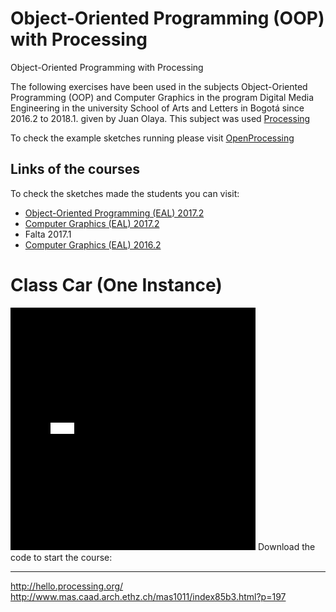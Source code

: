 # Object-Oriented Programming (OOP) with Processing
Object-Oriented Programming with Processing


The following exercises have been used in the subjects Object-Oriented Programming (OOP) and Computer Graphics in the program Digital Media Engineering in the university School of Arts and Letters in Bogotá since 2016.2 to 2018.1. given by Juan Olaya. This subject was used [Processing](https://processing.org/)

To check the example sketches running please visit [OpenProcessing](https://www.openprocessing.org/user/65585/)

## Links of the courses
To check the sketches made the students you can visit:
- [Object-Oriented Programming (EAL) 2017.2](https://www.openprocessing.org/class/56631/)
- [Computer Graphics (EAL) 2017.2](https://www.openprocessing.org/class/56656/)
- Falta 2017.1
- [Computer Graphics (EAL) 2016.2](https://www.openprocessing.org/class/56330/)

# Class Car (One Instance)
![](Sketches/[Gif]/Exercise1.gif)
Download the code to start the course:




****************
http://hello.processing.org/
http://www.mas.caad.arch.ethz.ch/mas1011/index85b3.html?p=197
